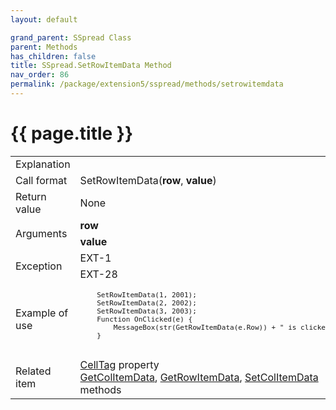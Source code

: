 ```yaml
---
layout: default

grand_parent: SSpread Class
parent: Methods
has_children: false
title: SSpread.SetRowItemData Method
nav_order: 86
permalink: /package/extension5/sspread/methods/setrowitemdata
---
```

# {{ page.title }}

<table>
  <tr>
    <td>Explanation</td>
    <td colspan="2"></td>
  </tr>
  <tr>
    <td>Call format</td>
    <td colspan="2">SetRowItemData(<b>row</b>, <b>value</b>)</td>
  </tr>
  <tr>
    <td>Return value</td>
    <td colspan="2">None</td>
  </tr>  
  <tr>
    <td rowspan="2">Arguments</td>
    <td><b>row</b></td>
    <td></td>
  </tr>
  <tr>
    <td><b>value</b></td>
    <td></td>
  </tr>
  <tr>
    <td rowspan="2">Exception</td>
    <td>EXT-1</td>
    <td></td>
  </tr>
  <tr>
    <td>EXT-28</td>
    <td></td>
  </tr>
  <tr>
    <td>Example of use</td>
    <td colspan="2"><code><pre>
    SetRowItemData(1, 2001);
    SetRowItemData(2, 2002);
    SetRowItemData(3, 2003);
    Function OnClicked(e) {
        MessageBox(str(GetRowItemData(e.Row)) + " is clicked");
    }
    </pre></code></td>
  </tr>
  <tr>
    <td>Related item</td>
    <td colspan="2"><a href="/package/extension5/sspread/properties/celltag">CellTag</a> property<br><a href="/package/extension5/sspread/methods/getcolitemdata">GetColItemData</a>, <a href="/package/extension5/sspread/methods/getrowitemdata">GetRowItemData</a>, <a href="/package/extension5/sspread/methods/setcolitemdata">SetColItemData</a> methods</td>
  </tr>
</table>
